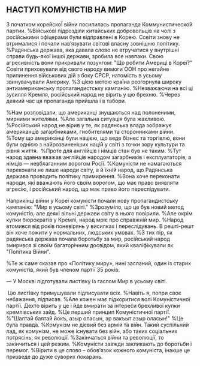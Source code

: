 ## НАСТУП КОМУНІСТІВ НА МИР

З початком корейскоЇ війни посилилась пропаганда Коммунистической партии.
%Військові підрозділи китайських добровольців на чолі з російськими офіцерами були відправлені в Корею.
Совіти знову не втрималися і почали нав’язувати світові власну зовнішню політику.
%Радянська держава, яка давала слово не втручатися у внутрішні справи будь-якої іншої держави, зробила все навпаки.
Свою агресивність вони прикривали лозунгом: "Що робити Америці в Кореї?"
Совіти приховували від свого народу вимоги ООН про негайне припинення військових дій з боку СРСР, натомість в усьому звинувачували Америку.
%З цією метою країна розгорнула широку антиамериканську пропагандистську кампанію.
%Незважаючи на всі ці зусилля Кремля, російський народ не вірить у цю брехню.
%Через деякий час ця пропаганда прийшла і в табори.

%Нам розповідали, що американці знущаються над полоненими, мирними жителями.
%Але загальна ситуація була жахливою.
%Російський народ не вірив у те, як радянська влада зображує американців загарбниками, гнобителями та сторонниками війни. 
%Тому що американці були нацією, що веде бізнес та торгівлю, вони були однією з найрозвиненіших націй у світі з точки зору культури та рівня життя.
 %Проте для англійців і німців стан був не таким.
%Тут народ здавна вважав англійців народом загарбників і експлуататорів, а німців — невблаганним ворогом Росії.
%Комуністи не намагаються переконати не лише народи світу, а й їхній народ, що Радянська держава проводить політику примирення.
%Вона хоче переконати народи, які вважають його своїм ворогом, що має право виявляти агресію, і російський народ, що має право його переслідувати. 

Наприкінці війни у Кореї комуністи почали нову пропагандистську кампанію: "Мир в усьому світі."
%Зрозуміло, що це був новий метод комуністів, але деякі вільні держави світу в нього повірили.
%Але окрім купки бюрократів у Кремлі, народ мріє про справжній мир.
%Народ втомився від років поневірянь у висилках і переслідувань.
В решті-решт він хоче пожити у нормальних, людських умовах.
%З тих пір, як радянська держава почала боротьбу за мир, російський народ змирився зі своїм багаторічним досвідом, який кваліфікували як "Політика Війни".

%Те ж саме сказав про «Політику миру», нині засланий, один із старих комуністів, який був членом партії 35 років:

— У Москві підготували листівку із гаслом Мир в усьому світі.

 Цю листівку примушували підписувати всіх.
%Навіть я, попри своє небажання, підписав.
%Але кожен має підкоритися волі Комуністичної партії.
Дехто вірить у це і йде вмирати за інтереси брехливої купки кремлівських зайд.
%Це перший принцип Комуністичної партії.
%"Шалтай балтай йокъ, азыр оласын, эр вакъыт азыр оласын!"
%Це була правда.
%Комунізм не дієвий без армій та війн.
Такий суспільний лад, як комунізм, не може існувати без війн, або таких соціальних потрясінь, як революції.
%Закінчаться війни та революції, то закінчиться і цей режим.
%Комуністи завжди закликають до боротьби і перемог.
%Вірити в це слово – обов’язок кожного комуніста, інакше це призведе до дуже суворих покарань.